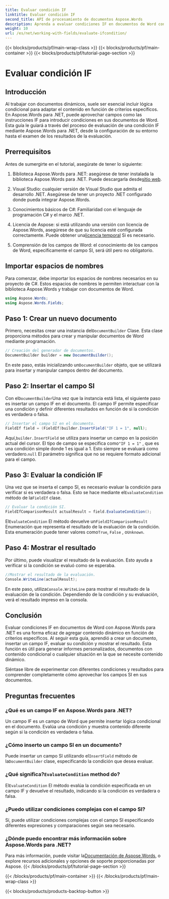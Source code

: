 ```yaml
---
title: Evaluar condición IF
linktitle: Evaluar condición IF
second_title: API de procesamiento de documentos Aspose.Words
description: Aprenda a evaluar condiciones IF en documentos de Word con Aspose.Words para .NET. Esta guía paso a paso cubre la inserción, la evaluación y la visualización de resultados.
weight: 10
url: /es/net/working-with-fields/evaluate-ifcondition/
---
```


{{< blocks/products/pf/main-wrap-class >}}
{{< blocks/products/pf/main-container >}}
{{< blocks/products/pf/tutorial-page-section >}}

# Evaluar condición IF

## Introducción

Al trabajar con documentos dinámicos, suele ser esencial incluir lógica condicional para adaptar el contenido en función de criterios específicos. En Aspose.Words para .NET, puede aprovechar campos como las instrucciones IF para introducir condiciones en sus documentos de Word. Esta guía le guiará a través del proceso de evaluación de una condición IF mediante Aspose.Words para .NET, desde la configuración de su entorno hasta el examen de los resultados de la evaluación.

## Prerrequisitos

Antes de sumergirte en el tutorial, asegúrate de tener lo siguiente:

1.  Biblioteca Aspose.Words para .NET: asegúrese de tener instalada la biblioteca Aspose.Words para .NET. Puede descargarla desde[sitio web](https://releases.aspose.com/words/net/).

2. Visual Studio: cualquier versión de Visual Studio que admita el desarrollo .NET. Asegúrese de tener un proyecto .NET configurado donde pueda integrar Aspose.Words.

3. Conocimientos básicos de C#: Familiaridad con el lenguaje de programación C# y el marco .NET.

4.  Licencia de Aspose: si está utilizando una versión con licencia de Aspose.Words, asegúrese de que su licencia esté configurada correctamente. Puede obtener una[licencia temporal](https://purchase.aspose.com/temporary-license/) Si es necesario.

5. Comprensión de los campos de Word: el conocimiento de los campos de Word, específicamente el campo SI, será útil pero no obligatorio.

## Importar espacios de nombres

Para comenzar, debe importar los espacios de nombres necesarios en su proyecto de C#. Estos espacios de nombres le permiten interactuar con la biblioteca Aspose.Words y trabajar con documentos de Word.

```csharp
using Aspose.Words;
using Aspose.Words.Fields;
```

## Paso 1: Crear un nuevo documento

 Primero, necesitas crear una instancia del`DocumentBuilder` Clase. Esta clase proporciona métodos para crear y manipular documentos de Word mediante programación.

```csharp
// Creación del generador de documentos.
DocumentBuilder builder = new DocumentBuilder();
```

 En este paso, estás inicializando un`DocumentBuilder` objeto, que se utilizará para insertar y manipular campos dentro del documento.

## Paso 2: Insertar el campo SI

 Con el`DocumentBuilder`Una vez que la instancia está lista, el siguiente paso es insertar un campo IF en el documento. El campo IF permite especificar una condición y definir diferentes resultados en función de si la condición es verdadera o falsa.

```csharp
// Insertar el campo SI en el documento.
FieldIf field = (FieldIf)builder.InsertField("IF 1 = 1", null);
```

 Aquí,`builder.InsertField` se utiliza para insertar un campo en la posición actual del cursor. El tipo de campo se especifica como`"IF 1 = 1"` , que es una condición simple donde 1 es igual a 1. Esto siempre se evaluará como verdadero.`null` El parámetro significa que no se requiere formato adicional para el campo.

## Paso 3: Evaluar la condición IF

 Una vez que se inserta el campo SI, es necesario evaluar la condición para verificar si es verdadera o falsa. Esto se hace mediante el`EvaluateCondition` método de la`FieldIf` clase.

```csharp
// Evaluar la condición SI.
FieldIfComparisonResult actualResult = field.EvaluateCondition();
```

 El`EvaluateCondition` El método devuelve un`FieldIfComparisonResult` Enumeración que representa el resultado de la evaluación de la condición. Esta enumeración puede tener valores como`True`, `False` , o`Unknown`.

## Paso 4: Mostrar el resultado

Por último, puede visualizar el resultado de la evaluación. Esto ayuda a verificar si la condición se evaluó como se esperaba.

```csharp
//Mostrar el resultado de la evaluación.
Console.WriteLine(actualResult);
```

 En este paso, utiliza`Console.WriteLine` para mostrar el resultado de la evaluación de la condición. Dependiendo de la condición y su evaluación, verá el resultado impreso en la consola.

## Conclusión

Evaluar condiciones IF en documentos de Word con Aspose.Words para .NET es una forma eficaz de agregar contenido dinámico en función de criterios específicos. Al seguir esta guía, aprendió a crear un documento, insertar un campo IF, evaluar su condición y mostrar el resultado. Esta función es útil para generar informes personalizados, documentos con contenido condicional o cualquier situación en la que se necesite contenido dinámico.

Siéntase libre de experimentar con diferentes condiciones y resultados para comprender completamente cómo aprovechar los campos SI en sus documentos.

## Preguntas frecuentes

### ¿Qué es un campo IF en Aspose.Words para .NET?
Un campo IF es un campo de Word que permite insertar lógica condicional en el documento. Evalúa una condición y muestra contenido diferente según si la condición es verdadera o falsa.

### ¿Cómo inserto un campo SI en un documento?
 Puede insertar un campo SI utilizando el`InsertField` método de la`DocumentBuilder` clase, especificando la condición que desea evaluar.

###  ¿Qué significa?`EvaluateCondition` method do?
 El`EvaluateCondition` El método evalúa la condición especificada en un campo IF y devuelve el resultado, indicando si la condición es verdadera o falsa.

### ¿Puedo utilizar condiciones complejas con el campo SI?
Sí, puede utilizar condiciones complejas con el campo SI especificando diferentes expresiones y comparaciones según sea necesario.

### ¿Dónde puedo encontrar más información sobre Aspose.Words para .NET?
 Para más información, puede visitar la[Documentación de Aspose.Words](https://reference.aspose.com/words/net/), o explore recursos adicionales y opciones de soporte proporcionadas por Aspose.
{{< /blocks/products/pf/tutorial-page-section >}}

{{< /blocks/products/pf/main-container >}}
{{< /blocks/products/pf/main-wrap-class >}}

{{< blocks/products/products-backtop-button >}}

